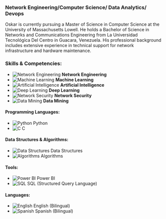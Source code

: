 
### **Network Engineering/Computer Science/ Data Analytics/ Devops**


Oskar is currently pursuing a Master of Science in Computer Science at the University of Massachusetts Lowell. He holds a Bachelor of Science in Networks and Communications Engineering from La Universidad Tecnológica Del Centro in Guacara, Venezuela. His professional background includes extensive experience in technical support for network infrastructure and hardware maintenance.

### Skills & Competencies:

- ![Network Engineering](https://img.icons8.com/ios-filled/50/228BE6/network.png) **Network Engineering**
- ![Machine Learning](https://img.icons8.com/ios-filled/50/228BE6/machine-learning.png) **Machine Learning**
- ![Artificial Intelligence](https://img.icons8.com/ios-filled/50/228BE6/artificial-intelligence.png) **Artificial Intelligence**
- ![Deep Learning](https://img.icons8.com/ios-filled/50/228BE6/brain.png) **Deep Learning**
- ![Network Security](https://img.icons8.com/ios-filled/50/228BE6/lock.png) **Network Security**
- ![Data Mining](https://img.icons8.com/ios-filled/50/228BE6/data-in-both-directions.png) **Data Mining**

#### Programming Languages:
- ![Python](https://img.icons8.com/ios-filled/50/228BE6/python.png) Python
- ![C](https://img.icons8.com/color/50/000000/c-programming.png) C
#### Data Structures & Algorithms:
- ![Data Structures](https://img.icons8.com/ios-filled/50/228BE6/flow-chart.png) Data Structures
- ![Algorithms](https://img.icons8.com/ios/50/228BE6/algorithm.png) Algorithms

#### Tools:
- ![Power BI](https://img.icons8.com/color/50/000000/power-bi.png) Power BI
- ![SQL](https://img.icons8.com/ios-filled/50/228BE6/sql.png) SQL (Structured Query Language)

#### Languages:
- ![English](https://img.icons8.com/ios-filled/50/228BE6/usa.png) English (Bilingual)
- ![Spanish](https://img.icons8.com/color/50/000000/spain.png) Spanish (Bilingual)



<!--
**okrbd92/okrbd92** is a ✨ _special_ ✨ repository because its `README.md` (this file) appears on your GitHub profile.



Here are some ideas to get you started:

- 🔭 I’m currently working on ...
- 🌱 I’m currently learning ...
- 👯 I’m looking to collaborate on ...
- 🤔 I’m looking for help with ...
- 💬 Ask me about ...
- 📫 How to reach me: ...
- 😄 Pronouns: ...
- ⚡ Fun fact: ...
-->
